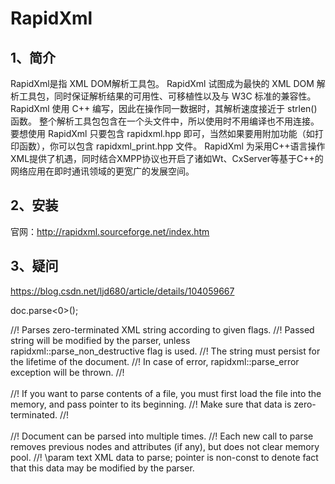 # RapidXml

## 1、简介
RapidXml是指 XML DOM解析工具包。
RapidXml 试图成为最快的 XML DOM 解析工具包，同时保证解析结果的可用性、可移植性以及与 W3C 标准的兼容性。RapidXml 使用 C++ 编写，因此在操作同一数据时，其解析速度接近于 strlen() 函数。
整个解析工具包包含在一个头文件中，所以使用时不用编译也不用连接。要想使用 RapidXml 只要包含 rapidxml.hpp 即可，当然如果要用附加功能（如打印函数），你可以包含 rapidxml_print.hpp 文件。
RapidXml 为采用C++语言操作XML提供了机遇，同时结合XMPP协议也开启了诸如Wt、CxServer等基于C++的网络应用在即时通讯领域的更宽广的发展空间。

## 2、安装
官网：http://rapidxml.sourceforge.net/index.htm

## 3、疑问
https://blog.csdn.net/ljd680/article/details/104059667

doc.parse<0>();

//! Parses zero-terminated XML string according to given flags.
//! Passed string will be modified by the parser, unless rapidxml::parse_non_destructive flag is used.
//! The string must persist for the lifetime of the document.
//! In case of error, rapidxml::parse_error exception will be thrown.
//! <br><br>
//! If you want to parse contents of a file, you must first load the file into the memory, and pass pointer to its beginning.
//! Make sure that data is zero-terminated.
//! <br><br>
//! Document can be parsed into multiple times. 
//! Each new call to parse removes previous nodes and attributes (if any), but does not clear memory pool.
//! \param text XML data to parse; pointer is non-const to denote fact that this data may be modified by the parser.











